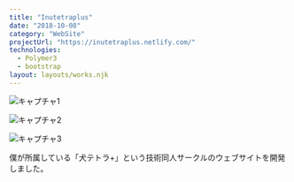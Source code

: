 ```yaml
---
title: "Inutetraplus"
date: "2018-10-08"
category: "WebSite"
projectUrl: "https://inutetraplus.netlify.com/"
technologies:
  - Polymer3
  - bootstrap
layout: layouts/works.njk
---
```


![キャプチャ1](/img/inutetraplus/cover.png)

![キャプチャ2](/img/inutetraplus/cover2.jpg)

![キャプチャ3](/img/inutetraplus/cover3.jpg)

僕が所属している「犬テトラ+」という技術同人サークルのウェブサイトを開発しました。